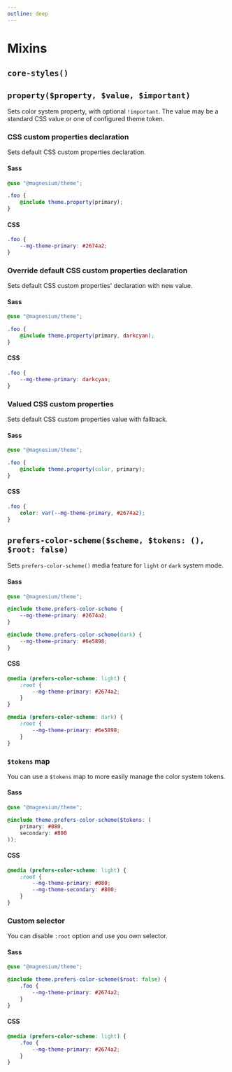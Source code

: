 ```yaml
---
outline: deep
---
```


# Mixins

## `core-styles()`

## `property($property, $value, $important)`

Sets color system property, with optional `!important`. The value may be a standard CSS value or one of configured theme
token.

### CSS custom properties declaration

Sets default CSS custom properties declaration.

#### Sass

```scss
@use "@magnesium/theme";

.foo {
    @include theme.property(primary);
}
```

#### CSS

```css
.foo {
    --mg-theme-primary: #2674a2;
}
```

### Override default CSS custom properties declaration

Sets default CSS custom properties' declaration with new value.

#### Sass

```scss
@use "@magnesium/theme";

.foo {
    @include theme.property(primary, darkcyan);
}
```

#### CSS

```css
.foo {
    --mg-theme-primary: darkcyan;
}
```

### Valued CSS custom properties

Sets default CSS custom properties value with fallback.

#### Sass

```scss
@use "@magnesium/theme";

.foo {
    @include theme.property(color, primary);
}
```

#### CSS

```css
.foo {
    color: var(--mg-theme-primary, #2674a2);
}
```

## `prefers-color-scheme($scheme, $tokens: (), $root: false)`

Sets `prefers-color-scheme()` media feature for `light` or `dark` system mode.

#### Sass

```scss
@use "@magnesium/theme";

@include theme.prefers-color-scheme {
    --mg-theme-primary: #2674a2;
}

@include theme.prefers-color-scheme(dark) {
    --mg-theme-primary: #6e5898;
}
```

#### CSS

```css
@media (prefers-color-scheme: light) {
    :root {
        --mg-theme-primary: #2674a2;
    }
}

@media (prefers-color-scheme: dark) {
    :root {
        --mg-theme-primary: #6e5898;
    }
}
```

### `$tokens` map

You can use a `$tokens` map to more easily manage the color system tokens.

#### Sass

```scss
@use "@magnesium/theme";

@include theme.prefers-color-scheme($tokens: (
    primary: #080,
    secondary: #800
));
```

#### CSS

```css
@media (prefers-color-scheme: light) {
    :root {
        --mg-theme-primary: #080;
        --mg-theme-secondary: #800;
    }
}
```

### Custom selector

You can disable `:root` option and use you own selector.

#### Sass

```scss
@use "@magnesium/theme";

@include theme.prefers-color-scheme($root: false) {
    .foo {
        --mg-theme-primary: #2674a2;
    }
}
```

#### CSS

```css
@media (prefers-color-scheme: light) {
    .foo {
        --mg-theme-primary: #2674a2;
    }
}
```
